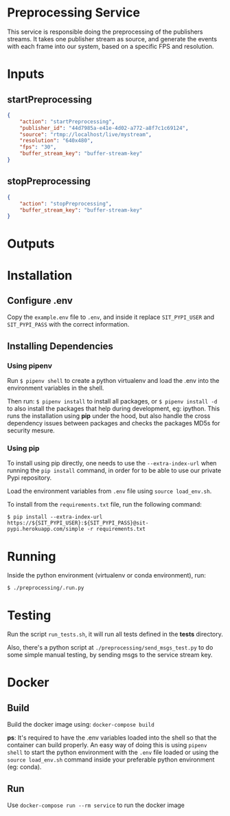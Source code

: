 # Preprocessing Service
This service is responsible doing the preprocessing of the publishers streams.
It takes one publisher stream as source, and generate the events with each frame into our system, based on a specific FPS and resolution.

# Inputs

## startPreprocessing
```json
{
    "action": "startPreprocessing",
    "publisher_id": "44d7985a-e41e-4d02-a772-a8f7c1c69124",
    "source": "rtmp://localhost/live/mystream",
    "resolution": "640x480",
    "fps": "30",
    "buffer_stream_key": "buffer-stream-key"
}
```

## stopPreprocessing
```json
{
    "action": "stopPreprocessing",
    "buffer_stream_key": "buffer-stream-key"
}
```
# Outputs

# Installation

## Configure .env
Copy the `example.env` file to `.env`, and inside it replace `SIT_PYPI_USER` and `SIT_PYPI_PASS` with the correct information.

## Installing Dependencies

### Using pipenv
Run `$ pipenv shell` to create a python virtualenv and load the .env into the environment variables in the shell.

Then run: `$ pipenv install` to install all packages, or `$ pipenv install -d` to also install the packages that help during development, eg: ipython.
This runs the installation using **pip** under the hood, but also handle the cross dependency issues between packages and checks the packages MD5s for security mesure.


### Using pip
To install using pip directly, one needs to use the `--extra-index-url` when running the `pip install` command, in order for to be able to use our private Pypi repository.

Load the environment variables from `.env` file using `source load_env.sh`.

To install from the `requirements.txt` file, run the following command:
```
$ pip install --extra-index-url https://${SIT_PYPI_USER}:${SIT_PYPI_PASS}@sit-pypi.herokuapp.com/simple -r requirements.txt
```

# Running
Inside the python environment (virtualenv or conda environment), run:
```
$ ./preprocessing/.run.py
```

# Testing
Run the script `run_tests.sh`, it will run all tests defined in the **tests** directory.

Also, there's a python script at `./preprocessing/send_msgs_test.py` to do some simple manual testing, by sending msgs to the service stream key.


# Docker
## Build
Build the docker image using: `docker-compose build`

**ps**: It's required to have the .env variables loaded into the shell so that the container can build properly. An easy way of doing this is using `pipenv shell` to start the python environment with the `.env` file loaded or using the `source load_env.sh` command inside your preferable python environment (eg: conda).

## Run
Use `docker-compose run --rm service` to run the docker image

